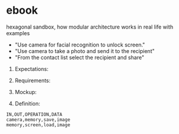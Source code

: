 # ebook
hexagonal sandbox, how modular architecture works in real life with examples

+ "Use camera for facial recognition to unlock screen."
+ "Use camera to take a photo and send it to the recipient"
+ "From the contact list select the recipient and share"


1. Expectations:


2. Requirements:


3. Mockup:


4. Definition:

```csv
IN,OUT,OPERATION,DATA
camera,memory,save,image
memory,screen,load,image
```



